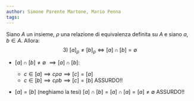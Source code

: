 ```yaml
---
author: Simone Parente Martone, Mario Penna
tags:
---
```

Siano $A$ un insieme, $\rho$ una relazione di equivalenza definita su $A$ e siano $a,b \in A$.
Allora:
$$3)\ [a]_\rho \neq [b]_\rho \iff [a] \cap [b] = \emptyset$$
- $[a] \cap [b] \neq \emptyset$
	$\implies [a] \cap [b]$:
	- $c \in [a] \implies c \rho a \implies [c] = [a]$
	- $c \in [b] \implies c \rho b \implies [c] = [b]$
	ASSURDO!!

- $[a] = [b]$ (neghiamo la tesi)
	$[a] \cap [b] = [a] \cap [a] = [a] \neq \emptyset$
	ASSURDO!!

